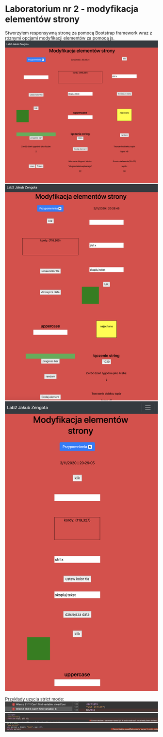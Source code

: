 # Laboratorium nr 2 - modyfikacja elementów strony 

Stworzyłem responsywną stronę za pomocą Bootstrap framework wraz z róznymi opcjami modyfikacji elementów za pomocą js.
![](./img/3.png)
![](./img/2.png)
![](./img/1.png)


Przykłady uzycia strict mode:
![](./img/4.png)
![](./img/5.png)
![](./img/6.png)

